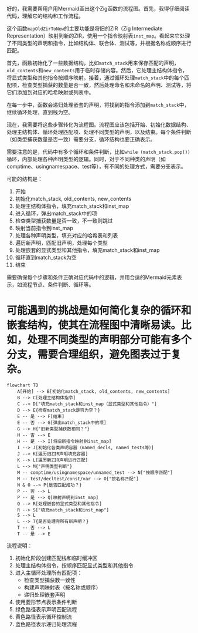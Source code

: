 好的，我需要帮用户用Mermaid画出这个Zig函数的流程图。首先，我得仔细阅读代码，理解它的结构和工作流程。

这个函数`mapOldZirToNew`的主要功能是将旧的ZIR（Zig Intermediate Representation）映射到新的ZIR，使用一个指令映射表`inst_map`。看起来它处理了不同类型的声明和指令，比如结构体、联合体、测试等，并根据名称或顺序进行匹配。

首先，函数初始化了一些数据结构，比如`match_stack`用来保存匹配的声明，`old_contents`和`new_contents`用于临时存储内容。然后，它处理主结构体指令，将显式类型和其他指令按顺序映射。接着，通过循环处理`match_stack`中的每个匹配项，检查类型捕获的数量是否一致，然后处理命名和未命名的声明、测试等，将它们添加到对应的哈希映射或列表中。

在每一步中，函数会递归处理嵌套的声明，将找到的指令添加到`match_stack`中，继续循环处理，直到栈为空。

现在，我需要将这些步骤转化为流程图。流程图应该包括开始、初始化数据结构、处理主结构体、循环处理匹配项、处理不同类型的声明，以及结束。每个条件判断（如类型捕获数量是否一致）需要分支，循环结构也要正确表示。

需要注意的是，代码中有多个循环和条件判断，比如`while (match_stack.pop())`循环，内部处理各种声明类型的逻辑。同时，对于不同种类的声明（如comptime、usingnamespace、test等），有不同的处理方式，需要分支表示。

可能的结构是：
1. 开始
2. 初始化match_stack, old_contents, new_contents
3. 处理主结构体指令，填充match_stack和inst_map
4. 进入循环，弹出match_stack中的项
5. 检查类型捕获数量是否一致，不一致则跳过
6. 映射当前指令到inst_map
7. 处理各种声明类型，填充对应的哈希表和列表
8. 遍历新声明，匹配旧声明，处理每个类型
9. 处理嵌套的显式类型和其他指令，填充match_stack和inst_map
10. 循环直到match_stack为空
11. 结束

需要确保每个步骤和条件正确对应代码中的逻辑，并用合适的Mermaid元素表示，如流程节点、条件判断、循环等。

可能遇到的挑战是如何简化复杂的循环和嵌套结构，使其在流程图中清晰易读。比如，处理不同类型的声明部分可能有多个分支，需要合理组织，避免图表过于复杂。
================================================
```mermaid
flowchart TD
    A[开始] --> B[初始化match_stack, old_contents, new_contents]
    B --> C[处理主结构体指令]
    C --> D["填充match_stack和inst_map（显式类型和其他指令）"]
    D --> E{检查match_stack是否为空？}
    E -- 是 --> F[结束]
    E -- 否 --> G[弹出match_stack中的项]
    G --> H{"旧新类型捕获数相同？"}
    H -- 否 --> E
    H -- 是 --> I[将旧新指令映射到inst_map]
    I --> J[初始化各类声明容器（named_decls, named_tests等）]
    J --> K[遍历旧ZIR声明填充容器]
    K --> L[遍历新ZIR声明进行匹配]
    L --> M{"声明类型判断"}
    M -- comptime/usingnamespace/unnamed_test --> N["按顺序匹配"]
    M -- test/decltest/const/var --> O["按名称匹配"]
    N & O --> P{是否匹配成功？}
    P -- 否 --> L
    P -- 是 --> Q[映射声明到inst_map]
    Q --> R[处理嵌套的显式类型和其他指令]
    R --> S["填充match_stack和inst_map"]
    S --> L
    L --> T{是否处理完所有新声明？}
    T -- 否 --> L
    T -- 是 --> E
``` 

流程说明：
1. 初始化阶段创建匹配栈和临时缓冲区
2. 处理主结构体指令，按顺序匹配显式类型和其他指令
3. 进入主循环处理所有匹配项：
   - 检查类型捕获数一致性
   - 构建声明映射表（按名称或顺序）
   - 递归处理嵌套声明
4. 使用菱形节点表示条件判断
5. 绿色路径表示声明匹配流程
6. 黄色路径表示循环控制流
7. 蓝色路径表示递归处理流程